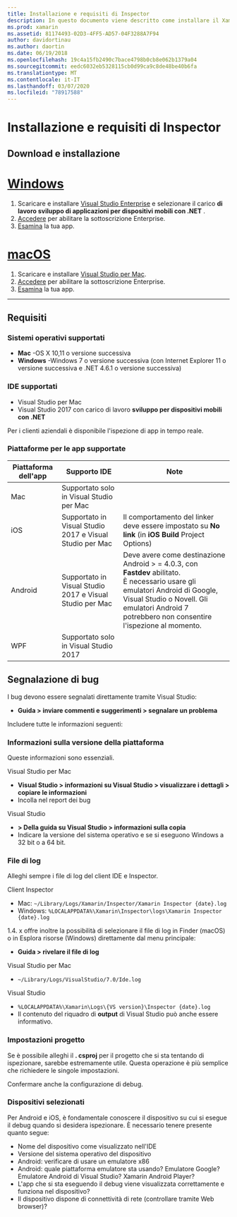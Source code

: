 ```yaml
---
title: Installazione e requisiti di Inspector
description: In questo documento viene descritto come installare il Xamarin Inspector e vengono descritti il sistema operativo, gli IDE e le piattaforme app supportati.
ms.prod: xamarin
ms.assetid: 81174493-02D3-4FF5-AD57-04F3288A7F94
author: davidortinau
ms.author: daortin
ms.date: 06/19/2018
ms.openlocfilehash: 19c4a15fb2490c7bace4798b0cb8e062b1379a04
ms.sourcegitcommit: eedc6032eb5328115cb0d99ca9c8de48be40b6fa
ms.translationtype: MT
ms.contentlocale: it-IT
ms.lasthandoff: 03/07/2020
ms.locfileid: "78917588"
---
```

# <a name="inspector-installation-and-requirements"></a>Installazione e requisiti di Inspector

## <a name="download-and-installation"></a>Download e installazione

# <a name="windows"></a>[Windows](#tab/windows)

1. Scaricare e installare [Visual Studio Enterprise](https://visualstudio.microsoft.com/vs/) e selezionare il carico **di lavoro sviluppo di applicazioni per dispositivi mobili con .NET** .
1. [Accedere](https://docs.microsoft.com/visualstudio/ide/signing-in-to-visual-studio) per abilitare la sottoscrizione Enterprise.
1. [Esamina](~/tools/inspector/inspect.md) la tua app.

# <a name="macos"></a>[macOS](#tab/macos)

1. Scaricare e installare [Visual Studio per Mac](https://visualstudio.microsoft.com/vs/mac/).
1. [Accedere](https://docs.microsoft.com/visualstudio/mac/activation) per abilitare la sottoscrizione Enterprise.
1. [Esamina](~/tools/inspector/inspect.md) la tua app.

-----

## <a name="requirements"></a>Requisiti

### <a name="supported-operating-systems"></a>Sistemi operativi supportati

- **Mac** -OS X 10,11 o versione successiva
- **Windows** -Windows 7 o versione successiva (con Internet Explorer 11 o versione successiva e .NET 4.6.1 o versione successiva)

### <a name="supported-ides"></a>IDE supportati

- Visual Studio per Mac
- Visual Studio 2017 con carico di lavoro **sviluppo per dispositivi mobili con .NET**

Per i clienti aziendali è disponibile l'ispezione di app in tempo reale.

<a name="supported-platforms" />

### <a name="supported-app-platforms"></a>Piattaforme per le app supportate

|Piattaforma dell'app|Supporto IDE|Note|
|--- |--- |--- |
|Mac|Supportato solo in Visual Studio per Mac|
|iOS|Supportato in Visual Studio 2017 e Visual Studio per Mac| Il comportamento del linker deve essere impostato su **No link** (in **iOS Build** Project Options) |
|Android|Supportato in Visual Studio 2017 e Visual Studio per Mac|Deve avere come destinazione Android > = 4.0.3, con **Fastdev** abilitato.<br />È necessario usare gli emulatori Android di Google, Visual Studio o Novell. Gli emulatori Android 7 potrebbero non consentire l'ispezione al momento.|
|WPF|Supportato solo in Visual Studio 2017|

<a name="reporting-bugs" />

## <a name="reporting-bugs"></a>Segnalazione di bug

I bug devono essere segnalati direttamente tramite Visual Studio:

- **Guida > inviare commenti e suggerimenti > segnalare un problema**

Includere tutte le informazioni seguenti:

### <a name="platform-version-information"></a>Informazioni sulla versione della piattaforma

Queste informazioni sono essenziali.

Visual Studio per Mac

- **Visual Studio > informazioni su Visual Studio > visualizzare i dettagli > copiare le informazioni**
- Incolla nel report dei bug

Visual Studio

- **> Della guida su Visual Studio > informazioni sulla copia**
- Indicare la versione del sistema operativo e se si eseguono Windows a 32 bit o a 64 bit.

### <a name="log-files"></a>File di log

Alleghi sempre i file di log del client IDE e Inspector.

Client Inspector

- Mac: `~/Library/Logs/Xamarin/Inspector/Xamarin Inspector {date}.log`
- Windows: `%LOCALAPPDATA%\Xamarin\Inspector\logs\Xamarin Inspector {date}.log`

1.4. x offre inoltre la possibilità di selezionare il file di log in Finder (macOS) o in Esplora risorse (Windows) direttamente dal menu principale:

- **Guida > rivelare il file di log**

Visual Studio per Mac

- `~/Library/Logs/VisualStudio/7.0/Ide.log`

Visual Studio

- `%LOCALAPPDATA%\Xamarin\Logs\{VS version}\Inspector {date}.log`
- Il contenuto del riquadro di **output** di Visual Studio può anche essere informativo.

### <a name="project-settings"></a>Impostazioni progetto

Se è possibile alleghi il **. csproj** per il progetto che si sta tentando di ispezionare, sarebbe estremamente utile. Questa operazione è più semplice che richiedere le singole impostazioni.

Confermare anche la configurazione di debug.

### <a name="selected-devices"></a>Dispositivi selezionati

Per Android e iOS, è fondamentale conoscere il dispositivo su cui si esegue il debug quando si desidera ispezionare. È necessario tenere presente quanto segue:

- Nome del dispositivo come visualizzato nell'IDE
- Versione del sistema operativo del dispositivo
- Android: verificare di usare un emulatore x86
- Android: quale piattaforma emulatore sta usando? Emulatore Google? Emulatore Android di Visual Studio? Xamarin Android Player?
- L'app che si sta eseguendo il debug viene visualizzata correttamente e funziona nel dispositivo?
- Il dispositivo dispone di connettività di rete (controllare tramite Web browser)?

[client-bugs]: https://github.com/Microsoft/workbooks/issues/new
